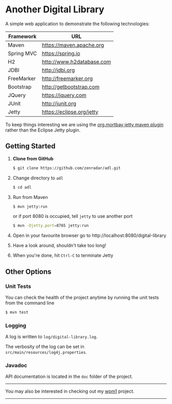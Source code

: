 Another Digital Library
=======================

A simple web application to demonstrate the following technologies:

| Framework | URL |
|----|----|
|Maven | https://maven.apache.org |
|Spring MVC | https://spring.io |
| H2 | http://www.h2database.com |
| JDBI | http://jdbi.org |
| FreeMarker | http://freemarker.org |
| Bootstrap | http://getbootstrap.com |
| JQuery | https://jquery.com |
| JUnit | http://junit.org |
| Jetty | https://eclipse.org/jetty |

To keep things interesting we are using the [org.mortbay jetty maven plugin](https://mvnrepository.com/artifact/org.mortbay.jetty/jetty)
rather than the Eclipse Jetty plugin.


Getting Started
---------------

1. **Clone from GitHub**

    ```sh
    $ git clone https://github.com/zenradar/adl.git
	```
	
2. Change directory to `adl`
    
    ```sh
    $ cd adl
	```
	
3. Run from Maven

    ```sh
	$ mvn jetty:run
	```
    
	or if port 8080 is occupied, tell `jetty` to use another port
    
	```sh
    $ mvn -Djetty.port=8765 jetty:run
	```
	
4. Open in your favourite browser 
go to http://localhost:8080/digital-library

5. Have a look around, shouldn't take too long!

6. When you're done, hit `Ctrl-C` to terminate Jetty



Other Options
-------------

### Unit Tests

You can check the health of the project anytime by running the unit tests from the command line

```sh
$ mvn test
```

### Logging

A log is written to `log/digital-library.log`.

The verbosity of the log can be set in `src/main/resources/log4j.properties`.

### Javadoc

API documentation is located in the `doc` folder of the project.


----
You may also be interested in checking out my [wpm1](https://github.com/zenradar/wpm1) project.

----
  
	
 